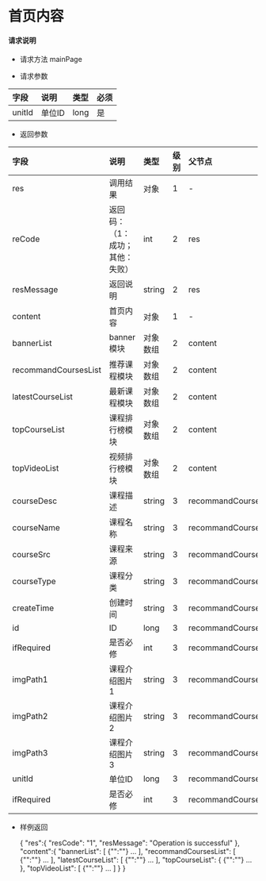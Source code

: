 # 首页内容

#### **请求说明**

* 请求方法 mainPage

* 请求参数

| 字段 | 说明 | 类型 | 必须 |
| :--- | :--- | :--- | :--- |
| unitId| 单位ID | long | 是 |

* 返回参数

| 字段 | 说明 | 类型 | 级别 | 父节点 |
| :--- | :--- | :--- | :--- | :--- |
| res | 调用结果 | 对象 | 1 | - |
| reCode | 返回码：（1：成功；其他：失败） | int | 2 | res |
| resMessage| 返回说明 | string | 2 | res |
| content| 首页内容 | 对象 | 1 | - |
| bannerList | banner模块 | 对象数组 | 2 | content |
| recommandCoursesList| 推荐课程模块 | 对象数组 | 2 | content |
| latestCourseList | 最新课程模块 | 对象数组 | 2 | content |
| topCourseList| 课程排行榜模块 | 对象数组 | 2 | content |
| topVideoList | 视频排行榜模块 | 对象数组 | 2 | content |
| courseDesc| 课程描述 | string | 3 | recommandCoursesList |
| courseName| 课程名称 | string | 3 | recommandCoursesList|
| courseSrc| 课程来源 | string | 3 | recommandCoursesList|
| courseType| 课程分类 | string | 3 | recommandCoursesList|
| createTime| 创建时间 | string | 3 | recommandCoursesList|
| id| ID | long | 3 | recommandCoursesList|
| ifRequired | 是否必修 | int | 3 | recommandCoursesList|
| imgPath1| 课程介绍图片1 | string | 3 | recommandCoursesList|
| imgPath2| 课程介绍图片2 | string | 3 | recommandCoursesList|
| imgPath3| 课程介绍图片3 | string | 3 | recommandCoursesList|
| unitId| 单位ID | long | 3 | recommandCoursesList|
| ifRequired | 是否必修 | int | 3 | recommandCoursesList|

* 样例返回
  
  {
    "res":{
            "resCode": "1", 
            "resMessage": "Operation is successful"
        },
    "content":{
       "bannerList":
       [
           {"":""}
           ...
       ],
       "recommandCoursesList":
       [
           {"":""}
           ...
       ],
       "latestCourseList":
       [
           {"":""}
           ...
       ],
       "topCourseList":
       {
           {"":""}
           ...
       },
       "topVideoList":
       [
           {"":""}
           ...
       ]
    } 
}

